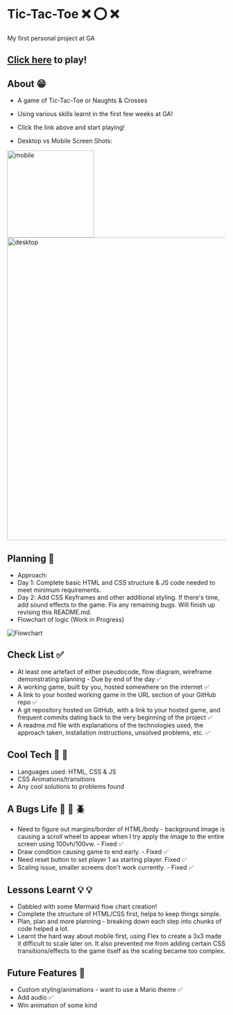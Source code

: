 # Tic-Tac-Toe :x: :o: :x:

My first personal project at GA

## [Click here](https://onneqq.github.io/Tic-Tac-Toe/) to play!

## About :grin:
- A game of Tic-Tac-Toe or Naughts & Crosses 
- Using various skills learnt in the first few weeks at GA! 
- Click the link above and start playing!

- Desktop vs Mobile Screen Shots:

<img src="https://i.imgur.com/QALzDLZ.png" alt="mobile" width="200"/> <img src="https://i.imgur.com/zORXhMV.png" alt="desktop" width="696"/>

## Planning :construction_worker:

- Approach: 
- Day 1: Complete basic HTML and CSS structure & JS code needed to meet minimum requirements.
- Day 2: Add CSS Keyframes and other additional styling. If there's time, add sound effects to the game. Fix any remaining bugs. Will finish up revising this README.md.
- Flowchart of logic (Work in Progress)

![Flowchart](https://i.imgur.com/xr3Jtsu.png)


## Check List :white_check_mark:
- At least one artefact of either pseudocode, flow diagram, wireframe demonstrating planning - Due by end of the day :white_check_mark:
- A working game, built by you, hosted somewhere on the internet :white_check_mark:
- A link to your hosted working game in the URL section of your GitHub repo :white_check_mark:
- A git repository hosted on GitHub, with a link to your hosted game, and frequent commits dating back to the very beginning of the project :white_check_mark:
- A readme.md file with explanations of the technologies used, the approach taken, installation instructions, unsolved problems, etc. :white_check_mark:

## Cool Tech :rocket: :rocket:
- Languages used: HTML, CSS & JS
- CSS Animations/transitions
- Any cool solutions to problems found

## A Bugs Life :ant: :bug: :beetle:
- Need to figure out margins/border of HTML/body - background image is causing a scroll wheel to appear when I try apply the image to the entire screen using 100vh/100vw. - Fixed :white_check_mark:
- Draw condition causing game to end early. - Fixed :white_check_mark:
- Need reset button to set player 1 as starting player. Fixed :white_check_mark:
- Scaling issue, smaller screens don't work currently. - Fixed :white_check_mark:

## Lessons Learnt :bulb: :bulb:
- Dabbled with some Mermaid flow chart creation!
- Complete the structure of HTML/CSS first, helps to keep things simple.
- Plan, plan and more planning - breaking down each step into chunks of code helped a lot.
- Learnt the hard way about mobile first, using Flex to create a 3x3 made it difficult to scale later on. It also prevented me from adding certain CSS transitions/effects to the game itself as the scaling became too complex. 

## Future Features :gem:
- Custom styling/animations - want to use a Mario theme :white_check_mark:
- Add audio :white_check_mark:
- Win animation of some kind
